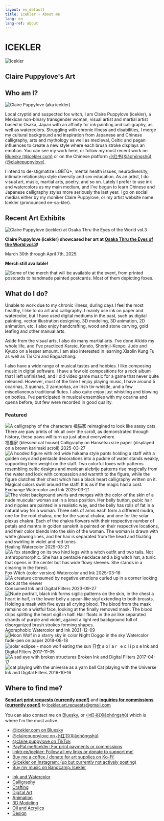 ```yaml
---
layout: en_default
title: Icekler - About me
lang: en
lang-ref: about
---
```


<div id="icekler_logo_container_small">
	<h1 id="icekler_small">ICEKLER</h1>
	<img id="icekler_logo_small" src="/assets/New logo_2.png" title="Icekler" alt="Icekler">
	<h2 id="icekler_small">Claire Puppylove's Art</h2>

</div>

## Who am I?

<img id="about_img" src="/assets/photos/2025-03-18_about.jpg" title="Claire Puppylove (aka icekler)" alt="Claire Puppylove (aka icekler)">

Local cryptid and suspected fox witch, I am Claire Puppylove (icekler), a Mexican non-binary transgender woman, visual artist and martial artist based in Osaka, Japan with an affinity for ink painting and calligraphy, as well as watercolors. Struggling with chronic illness and disabilities, I merge my cultural background and inspiration from Japanese and Chinese calligraphy, arts and mythology as well as medieval, Celtic and pagan influences to create a new style where each brush stroke displays an emotion. You can see my work here, or follow my most recent work on [Bluesky (@icekler.com)](https://bsky.app/profile/icekler.com) or on the Chinese platform [小红书(Xiǎohóngshū) (@clairepuppylove)](https://xiaohongshu/user/profile/67860b72000000000801ef11). 

I intend to de-stigmatize LGBTQ+, mental health issues, neurodiversity, intimate relationship style diversity and sex education. As an artist, I do visual art, music, martial arts, poetry, and so on. Lately I prefer to use ink and watercolors as my main medium, and I've begun to learn Chinese and Japanese calligraphy styles more seriously the last year. I go on social medias either by my moniker Claire Puppylove, or my artist website name Icekler (pronounced ee-sa-kler).

## Recent Art Exhibits

<!-- <div style="display:block;">
<img class="main_img" src="/assets/osaka_thru_the_eyes_of_the_world.jpg" title="Osaka Thru the Eyes of the World vol.3" alt="Claire Puppylove (icekler) at Osaka Thru the Eyes of the World vol.3">
</div> -->

<div style="display:block;">
<img class="main_img" src="/assets/photos/2025-04-07 19.51.03-1.jpg" title="Osaka Thru the Eyes of the World vol.3" alt="Claire Puppylove (icekler) at Osaka Thru the Eyes of the World vol.3">
</div>

**Claire Puppylove (icekler) showcased her art at [Osaka Thru the Eyes of the World vol.3](https://www.instagram.com/p/DGt0TU_TEx0/)!**

March 30th through April 7th, 2025

**Merch still available!**

<div style="display:block;">
<img class="plain_img" src="/assets/merch/event_2025_merch.jpg" title="Merch for 2025" alt="Some of the merch that will be available at the event, from printed postcards to handmade painted postcards. Most of them depicting foxes.">
</div>

## What do I do?

Unable to work due to my chronic illness, during days I feel the most healthy, I like to do art and calligraphy. I mainly use ink on paper and watercolor, but I have used digital mediums in the past, such as digital painting, vector illustration designing, 3D modeling, 3D animation, 2D animation, etc. I also enjoy handcrafting, wood and stone carving, gold leafing and other manual arts.

Aside from the visual arts, I also do many martial arts. I've done Aikido my whole life, and I've practiced Karate, Kendo, Shorinji-Kenpo, Judo and Kyudo on a lesser amount. I am also interested in learning Xiaolin Kung Fu as well as Tai Chi and Baguazhang. 

I also have a wide range of musical tastes and hobbies. I like composing music in digital software. I have a few old compositions for a rock album that I left unfinished, and I did video game music for a game that never quite released. However, most of the time I enjoy playing music, I have around 5 ocarinas, 3 quenas, 2 zampoñas, an Irish tin-whistle, and a few miscellaneous traditional flutes. I also quite enjoy just whistling and blowing on bottles. I've participated in musical ensembles with my ocarina and quena before, but few were recorded in good quality.
	

### Featured

<div class="art-gallery-container"><div class="art-gallery">
	<div class="art-div">
		<img class="art_img_portrait_long" src="/assets/visual_art_thumbnails/calligraphy/2025/2025-03-27_福猫家.jpg" title="A calligraphy of the characters 福猫家 reimagined to look like sassy cats. There are paw prints of ink all over the scroll, as demonstrated through history, these paws will turn up just about everywhere." alt="A calligraphy of the characters 福猫家 reimagined to look like sassy cats. There are paw prints of ink all over the scroll, as demonstrated through history, these paws will turn up just about everywhere.">
		<span class="art_desc">
			<span class="art_title">福猫家 (blessed cat house)</span>
			<span class="art_medium">Calligraphy on Hansetsu size paper (displayed on a brown karimaki scroll)</span>
			<span class="art_date">2025-03-27</span>
		</span>
		</div>
	<div class="art-div">
		<img class="art_img_portrait" src="/assets/visual_art_thumbnails/ink_watercolor/2025/2025-03-21-2_Exchange.jpg" title="A hooded figure with red wide hakama style pants holding a staff with a golden onyx and pentacle decorations into a puddle of water stands weakly, supporting their weight on the staff. Two colorful foxes with patterns resembling celtic designs and mexican alebrije patterns rise magically from the water and look with compassion and warmth to the figure, while the figure clutches their chest which has a black heart calligraphy written on it. Magical colors swirl around the staff. It is as if the magic had a cost." alt="A hooded figure with red wide hakama style pants holding a staff with a golden onyx and pentacle decorations into a puddle of water stands weakly, supporting their weight on the staff. Two colorful foxes with patterns resembling celtic designs and mexican alebrije patterns rise magically from the water and look with compassion and warmth to the figure, while the figure clutches their chest which has a black heart calligraphy written on it. Magical colors swirl around the staff. It is as if the magic had a cost.">
		<span class="art_desc">
			<span class="art_title">Exchange</span>
			<span class="art_medium">Watercolor and Ink</span>
			<span class="art_date">2025-03-21</span>
		</span>
		</div>
		<div class="art-div">
		<img class="art_img_portrait" src="/assets/visual_art_thumbnails/ink_watercolor/2025/2025-03-21-1_Healing.jpg" title="The violet background swirls and merges with the color of the skin of a nude muscular woman sat in a lotus position. Her belly button, pubic hair and nipples are painted in a realistic way, and the belly has rolls of fat in a natural way for a woman. Three sets of arms each form a different mudra, one for the root chakra, one for the sacral chakra, and one for the solar plexus chakra. Each of the chakra flowers with their respective number of petals and mantra in golden sanskrit is painted on their respective locations, and their color blends into the skin of the woman. The woman is drawn with white glowing lines, and her hair is separated from the head and floating and swirling in violet and red tones." alt="The violet background swirls and merges with the color of the skin of a nude muscular woman sat in a lotus position. Her belly button, pubic hair and nipples are painted in a realistic way, and the belly has rolls of fat in a natural way for a woman. Three sets of arms each form a different mudra, one for the root chakra, one for the sacral chakra, and one for the solar plexus chakra. Each of the chakra flowers with their respective number of petals and mantra in golden sanskrit is painted on their respective locations, and their color blends into the skin of the woman. The woman is drawn with white glowing lines, and her hair is separated from the head and floating and swirling in violet and red tones.">
		<span class="art_desc">
			<span class="art_title">Healing</span>
			<span class="art_medium">Watercolor</span>
			<span class="art_date">2025-03-21</span>
		</span>
		</div>
		<div class="art-div">
		<img class="art_img_portrait" src="/assets/visual_art_thumbnails/ink_watercolor/2025/2025-03-16_Fox-Witch-(color).jpg" title="A fox standing on its two hind legs with a witch outfit and two tails. Not anthropomorphic. She has a pentacle necklace and a big witch hat, a tunic that opens in the center but has wide flowy sleeves. She stands in a clearing in the forest." alt="A fox standing on its two hind legs with a witch outfit and two tails. Not anthropomorphic. She has a pentacle necklace and a big witch hat, a tunic that opens in the center but has wide flowy sleeves. She stands in a clearing in the forest.">
		<span class="art_desc">
			<span class="art_title">Fox Witch (color version)</span>
			<span class="art_medium">Watercolor and Ink</span>
			<span class="art_date">2025-03-16</span>
		</span>
		</div>
		<div class="art-div">
		<img class="art_img_landscape" src="/assets/visual_art_thumbnails/ink_watercolor/2023/2023-09-27_Consumed.jpg" title="A creature consumed by negative emotions curled up in a corner looking back at the viewer" alt="A creature consumed by negative emotions curled up in a corner looking back at the viewer">
		<span class="art_desc">
			<span class="art_title">Consumed</span>
			<span class="art_medium">Ink and Digital Filters</span>
			<span class="art_date">2023-09-27</span>
		</span>
		</div>
		<div class="art-div">
		<img class="art_img_portrait" src="/assets/visual_art_thumbnails/ink_watercolor/2021/2021-12-09_Agoraphobic.jpg" title="Nude portrait, black ink forms sigilic patterns on the skin, in the chest a heart in half, in the lower belly a spear-like sigil extending to both breasts. Holding a mask with five eyes all crying blood. The blood from the mask remains on a wistful face, looking at the finally removed mask. The blood drips splitting the heart sigil in half. Hair floats in the air like separated strands of purple and violet, against a light red background full of disorganized brush strokes forming shapes." alt="Nude portrait, black ink forms sigilic patterns on the skin, in the chest a heart in half, in the lower belly a spear-like sigil extending to both breasts. Holding a mask with five eyes all crying blood. The blood from the mask remains on a wistful face, looking at the finally removed mask. The blood drips splitting the heart sigil in half. Hair floats in the air like separated strands of purple and violet, against a light red background full of disorganized brush strokes forming shapes.">
		<span class="art_desc">
			<span class="art_title">Agoraphobic</span>
			<span class="art_medium">Watercolor and Ink</span>
			<span class="art_date">2021-12-09</span>
		</span>
		</div>
		<div class="art-div">
		<img class="art_img_square" src="/assets/visual_art_thumbnails/ink_watercolor/2018/2018-08-18_Night_doggo_in_the_sky-color.jpg" title="Moon Wolf in a starry sky in color" alt="Moon Wolf in a starry sky in color">
		<span class="art_desc">
			<span class="art_title">Night Doggo in the sky</span>
			<span class="art_medium">Watercolor fude-pen on paper</span>
			<span class="art_date">2018-08-18</span>
		</span>
		</div>
		<div class="art-div">
		<img class="art_img_square" src="/assets/visual_art_thumbnails/ink_watercolor/2017/2017-11-05__27_Nisshoku-s-o-l-a-r---e-c-l-i-p-s-e.jpg" title="solar eclipse - moon wolf eating the sun" alt="solar eclipse - moon wolf eating the sun">
		<span class="art_desc">
			<span class="art_title">日食 s o l a r &nbsp e c l i p s e</span>
			<span class="art_medium">Ink and Digital Filters</span>
			<span class="art_date">2017-11-05</span>
		</span>
		</div>
		<div class="art-div">
		<img class="art_img_square" src="/assets/visual_art_thumbnails/ink_watercolor/2017/2017-04-17_broken.jpg" title="A sad eye with broken structures" alt="A sad eye with broken structures">
		<span class="art_desc">
			<span class="art_title">Broken</span>
			<span class="art_medium">Ink and Digital Filters</span>
			<span class="art_date">2017-04-17</span>
		</span>
		</div>
		<div class="art-div">
		<img class="art_img_square" src="/assets/visual_art_thumbnails/ink_watercolor/2016/2016-10-16__15_Cat-playing-with-the-Universe.jpg" title="cat playing with the universe as a yarn ball" alt="cat playing with the universe as a yarn ball">
		<span class="art_desc">
			<span class="art_title">Cat playing with the Universe</span>
			<span class="art_medium">Ink and Digital Filters</span>
			<span class="art_date">2016-10-16</span>
		</span>
		</div>
</div></div>

## Where to find me?

[**Send art print requests (currently open!)**](mailto:icekler.art.requests@gmail.com) and [**inquiries for commissions (currently open!)**](mailto:icekler.art.requests@gmail.com) to:[icekler.art.requests@gmail.com](mailto:icekler.art.requests@gmail.com)

You can also contact me on [Bluesky](https://bsky.app/profile/icekler.com), or [小红书(Xiǎohóngshū)](https://xiaohongshu/user/profile/67860b72000000000801ef11) which is where I'm the most active.

- [@icekler.com on Bluesky](https://bsky.app/profile/icekler.com)
- [@clairepuppylove on 小红书(Xiǎohóngshū)](https://xiaohongshu/user/profile/67860b72000000000801ef11)
- [@claire.puppylove on TikTok](https://www.tiktok.com/@claire.puppylove)
- [PayPal.me/Icekler: For print payments or commissions](https://www.paypal.me/icekler)
- [linktr.ee/icekler: Follow all my links or donate to support me!](https://linktr.ee/icekler)
- [Buy me a coffee / donate for art supplies on Ko-Fi!](https://ko-fi.com/icekler)
- [@icekler on Instagram: (up but currently not actively posting)](https://www.instagram.com/icekler/)
- [Buy my music on Bandcamp: Icekler](https://icekler.bandcamp.com)

<ul class="visual_links">
	<a href="/en/visual-art/ink_watercolor"><li id="visual_link_ink_watercolor">Ink and Watercolor</li></a>
	<a href="/en/visual-art/calligraphy"><li id="visual_link_calligraphy">Calligraphy</li></a>
	<a href="/en/visual-art/crafting/"><li id="visual_link_crafting">Crafting</li></a>
	<a href="/en/visual-art/digital/"><li id="visual_link_digital">Digital Art</li></a>
	<a href="/en/visual-art/animation/"><li id="visual_link_animation">Animation</li></a>
	<a href="/en/visual-art/3Dmodel/"><li id="visual_link_3Dmodel">3D Modeling</li></a>
	<a href="/en/visual-art/oil_acrylics/"><li id="visual_link_oil_acrylics">Oil and Acrylics</li></a>
	<a href="/en/visual-art/design/"><li id="visual_link_design">Design</li></a>
</ul>
